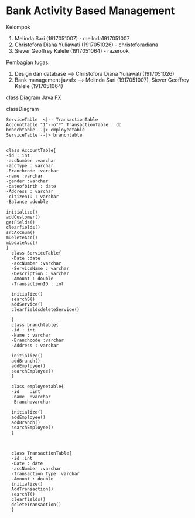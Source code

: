 # Bank Activity Based Management

Kelompok
1. Melinda Sari (1917051007) - mellnda1917051007
2. Christofora Diana Yuliawati (1917051026) - christoforadiana
3. Siever Geoffrey Kalele (1917051064) - razerook 

Pembagian tugas:
1. Design dan database --> Christofora Diana Yuliawati (1917051026)
2. Bank management javafx --> Melinda Sari (1917051007), Siever Geoffrey Kalele (1917051064)



class Diagram Java FX


classDiagram

    ServiceTable  <|-- TransactionTable
    AccountTable "1"--o"*" TransactionTable : do
    branchtable --|> employeetable
    ServiceTable --|> branchtable

   
    class AccountTable{
    -id : int
    -accNumber :varchar
    -accType : varchar
    -Branchcode :varchar
    -name :varchar
    -gender :varchar
    -dateofbirth : date
    -Address : varchar
    -citizenID : varchar
    -Balance :double

    initialize()
    addCustomer()
    getFields()
    clearfields()
    srcAccnum()
    mDeleteAcc()
    mUpdateAcc()      
    }
      class ServiceTable{
      -Date :date
      -accNumber :varchar
      -ServiceName : varchar
      -Description : varchar
      -Amount : double
      -TransactionID : int
      
      initialize()
      searchS()
      addService()
      clearfieldsdeleteService()

      }
      class branchtable{
      -id : int
      -Name : varchar
      -Branchcode :varchar
      -Address : varchar

      initialize()
      addBranch()
      addEmployee()
      searchEmployee()
      }

      class employeetable{
      -id    :int
      -name  :varchar
      -Branch:varchar

      initialize()
      addEmployee()
      addBranch()
      searchEmployee()
      }

      

      class TransactionTable{
      -id :int
      -Date : date
      -accNumber :varchar
      -Transaction_Type :varchar
      -Amount : double
      initialize()
      AddTransaction()
      searchT()
      clearfields()
      deleteTransaction()
      }

    
